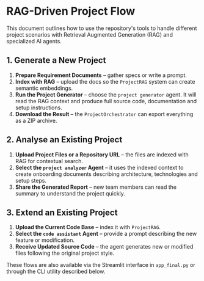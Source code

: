 # RAG-Driven Project Flow

This document outlines how to use the repository's tools to handle different project scenarios with Retrieval Augmented Generation (RAG) and specialized AI agents.

## 1. Generate a New Project
1. **Prepare Requirement Documents** – gather specs or write a prompt.
2. **Index with RAG** – upload the docs so the `ProjectRAG` system can create semantic embeddings.
3. **Run the Project Generator** – choose the `project generator` agent. It will read the RAG context and produce full source code, documentation and setup instructions.
4. **Download the Result** – the `ProjectOrchestrator` can export everything as a ZIP archive.

## 2. Analyse an Existing Project
1. **Upload Project Files or a Repository URL** – the files are indexed with RAG for contextual search.
2. **Select the `project analyzer` Agent** – it uses the indexed context to create onboarding documents describing architecture, technologies and setup steps.
3. **Share the Generated Report** – new team members can read the summary to understand the project quickly.

## 3. Extend an Existing Project
1. **Upload the Current Code Base** – index it with `ProjectRAG`.
2. **Select the `code assistant` Agent** – provide a prompt describing the new feature or modification.
3. **Receive Updated Source Code** – the agent generates new or modified files following the original project style.

These flows are also available via the Streamlit interface in `app_final.py` or through the CLI utility described below.
